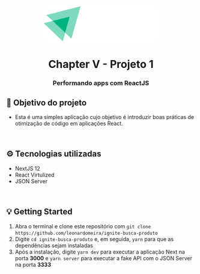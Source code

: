 <p align=center>
    <img src="public/ignite.svg">
    <h1 align=center><b>Chapter V - Projeto 1</b></h1>
    <h3 align=center>Performando apps com ReactJS</h3>
</p>

<h2><b>🚀 Objetivo do projeto</b></h2>
<ul><li>Esta é uma simples aplicação cujo objetivo é introduzir boas práticas de otimização de código em aplicações React.</li></ul>
<br />
<h2><b>⚙️ Tecnologias utilizadas</b></h2>
<ul>
    <li>NextJS 12</li>
    <li>React Virtulized</li>
    <li>JSON Server</li>
</ul>
<br />
<h2><b>💡 Getting Started</b></h2>
<ol>
    <li>Abra o terminal e clone este repositório com <code>git clone https://github.com/leonardomeira/ignite-busca-produto</code></li>
    <li>Digite <code>cd ignite-busca-produto</code> e, em seguida, <code>yarn</code> para que as dependências sejam instaladas</li>
    <li>Após a instalação, digite <code>yarn dev</code> para executar a aplicação Next na porta <b>3000</b> e <code>yarn server</code> para executar a fake API com o JSON Server na porta <b>3333</b></li>
</ol>